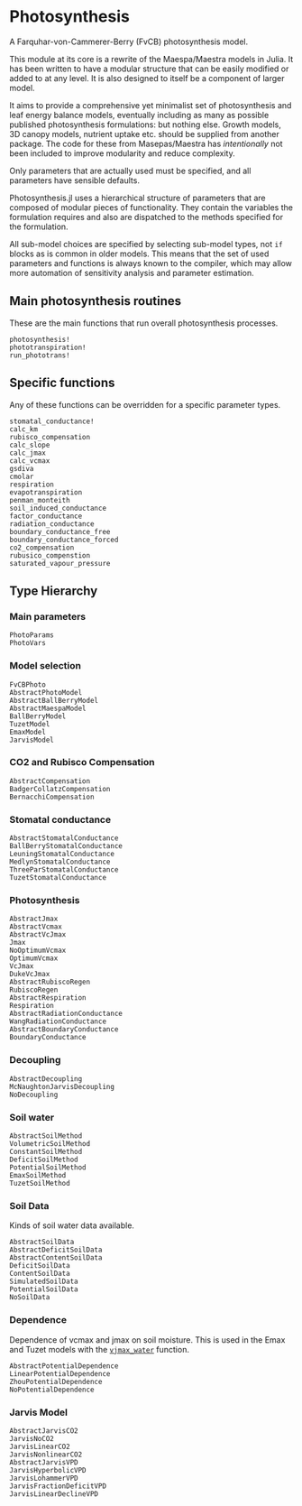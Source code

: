 
# Photosynthesis

A Farquhar-von-Cammerer-Berry (FvCB) photosynthesis model.

This module at its core is a rewrite of the Maespa/Maestra models in Julia. It
has been written to have a modular structure that can be easily modified or added
to at any level. It is also designed to itself be a component of larger
model.

It aims to provide a comprehensive yet minimalist set of photosynthesis and leaf
energy balance models, eventually including as many as possible published
photosynthesis formulations: but nothing else. Growth models, 3D canopy models,
nutrient uptake etc. should be supplied from another package. The code for these
from Masepas/Maestra has *intentionally* not been included to improve modularity
and reduce complexity.

Only parameters that are actually used must be specified, and all
parameters have sensible defaults.

Photosynthesis.jl uses a hierarchical structure of parameters that are composed
of modular pieces of functionality. They contain the variables the formulation
requires and also are dispatched to the methods specified for the formulation.

All sub-model choices are specified by selecting sub-model types, not `if`
blocks as is common in older models. This means that the set of used parameters
and functions is always known to the compiler, which may allow more automation
of sensitivity analysis and parameter estimation.

## Main photosynthesis routines

These are the main functions that run overall photosynthesis processes.

```@docs
photosynthesis!
phototranspiration!
run_phototrans!
```

## Specific functions

Any of these functions can be overridden for a specific parameter types.

```@docs
stomatal_conductance!
calc_km
rubisco_compensation
calc_slope
calc_jmax
calc_vcmax
gsdiva
cmolar
respiration
evapotranspiration
penman_monteith
soil_induced_conductance
factor_conductance
radiation_conductance
boundary_conductance_free
boundary_conductance_forced
co2_compensation
rubusico_compenstion
saturated_vapour_pressure
```


## Type Hierarchy

### Main parameters

```@docs
PhotoParams
PhotoVars
```

### Model selection

```@docs
FvCBPhoto
AbstractPhotoModel
AbstractBallBerryModel
AbstractMaespaModel
BallBerryModel
TuzetModel
EmaxModel
JarvisModel
```

### CO2 and Rubisco Compensation

```@docs
AbstractCompensation
BadgerCollatzCompensation
BernacchiCompensation
```

### Stomatal conductance

```@docs
AbstractStomatalConductance
BallBerryStomatalConductance
LeuningStomatalConductance
MedlynStomatalConductance
ThreeParStomatalConductance
TuzetStomatalConductance
```

### Photosynthesis

```@docs
AbstractJmax
AbstractVcmax
AbstractVcJmax
Jmax
NoOptimumVcmax
OptimumVcmax
VcJmax
DukeVcJmax
AbstractRubiscoRegen
RubiscoRegen
AbstractRespiration
Respiration
AbstractRadiationConductance
WangRadiationConductance
AbstractBoundaryConductance
BoundaryConductance
```

### Decoupling

```@docs
AbstractDecoupling
McNaughtonJarvisDecoupling
NoDecoupling
```

### Soil water 

```@docs
AbstractSoilMethod
VolumetricSoilMethod
ConstantSoilMethod
DeficitSoilMethod
PotentialSoilMethod
EmaxSoilMethod
TuzetSoilMethod
```

### Soil Data

Kinds of soil water data available.

```@docs
AbstractSoilData
AbstractDeficitSoilData
AbstractContentSoilData
DeficitSoilData
ContentSoilData
SimulatedSoilData
PotentialSoilData
NoSoilData
```

### Dependence 

Dependence of vcmax and jmax on soil moisture. This is used in the Emax and
Tuzet models with the [`vjmax_water`](@ref) function.

```@docs
AbstractPotentialDependence
LinearPotentialDependence
ZhouPotentialDependence
NoPotentialDependence
```

### Jarvis Model

```@docs
AbstractJarvisCO2
JarvisNoCO2
JarvisLinearCO2
JarvisNonlinearCO2
AbstractJarvisVPD
JarvisHyperbolicVPD
JarvisLohammerVPD
JarvisFractionDeficitVPD
JarvisLinearDeclineVPD
```

